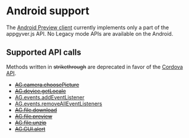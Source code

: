 # Android support

The [Android Preview client](https://play.google.com/store/apps/details?id=com.appgyver.android) currently implements only a part of the appgyver.js API. No Legacy mode APIs are available on the Android.

## Supported API calls

Methods written in ~~strikethrough~~ are deprecated in favor of the [Cordova API](http://docs.phonegap.com).

* [~~AG.camera.choosePicture~~](../topics/camera/methods/choosePicture.md)
* [~~AG.device.getLocale~~](../topics/device/methods/getLocale.md)
* [AG.events.addEventListener](../topics/events/methods/addEventListener.md) 
* [AG.events.removeAllEventListeners](../topics/events/methods/removeAllEventListeners.md)
* [~~AG.file.download~~](../topics/file/methods/download.md)
* [~~AG.file.preview~~](../topics/file/methods/preview.md)
* [~~AG.file.unzip~~](../topics/file/methods/unzip.md)
* [~~AG.GUI.alert~~](../topics/GUI/methods/alert.md)